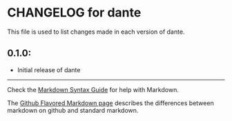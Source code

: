 # CHANGELOG for dante

This file is used to list changes made in each version of dante.

## 0.1.0:

* Initial release of dante

- - -
Check the [Markdown Syntax Guide](http://daringfireball.net/projects/markdown/syntax) for help with Markdown.

The [Github Flavored Markdown page](http://github.github.com/github-flavored-markdown/) describes the differences between markdown on github and standard markdown.
